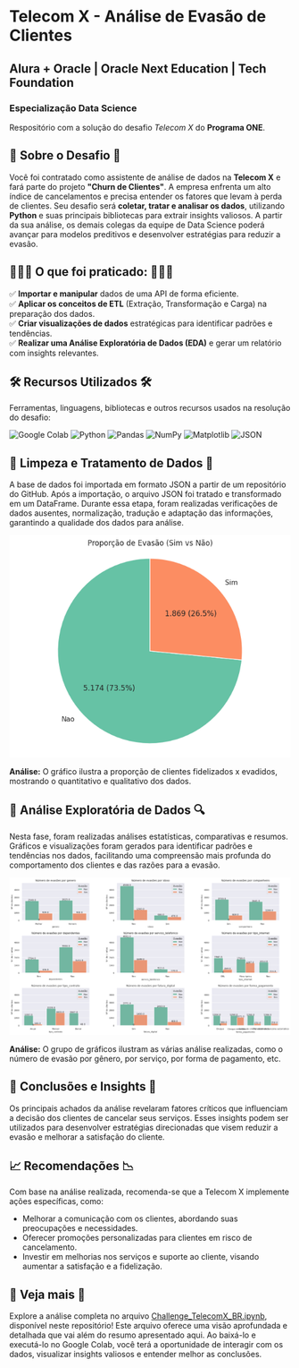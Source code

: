 # Telecom X - Análise de Evasão de Clientes
## Alura + Oracle | Oracle Next Education | Tech Foundation
### Especialização Data Science

Respositório com a solução do desafio _Telecom X_ do **Programa ONE**.

## 🎯 Sobre o Desafio 🎯
Você foi contratado como assistente de análise de dados na **Telecom X** e fará parte do projeto **"Churn de Clientes"**. A empresa enfrenta um alto índice de cancelamentos e precisa entender os fatores que levam à perda de clientes.
Seu desafio será **coletar, tratar e analisar os dados**, utilizando **Python** e suas principais bibliotecas para extrair insights valiosos. A partir da sua análise, os demais colegas da  equipe de Data Science poderá avançar para modelos preditivos e desenvolver estratégias para reduzir a evasão.

## 👨🏽‍💻 O que foi praticado: 👨🏽‍💻
✅ **Importar e manipular** dados de uma API de forma eficiente.  
✅ **Aplicar os conceitos de ETL** (Extração, Transformação e Carga) na preparação dos dados.  
✅ **Criar visualizações de dados** estratégicas para identificar padrões e tendências.  
✅ **Realizar uma Análise Exploratória de Dados (EDA)** e gerar um relatório com insights relevantes.  

## 🛠 Recursos Utilizados 🛠
Ferramentas, linguagens, bibliotecas e outros recursos usados na resolução do desafio:

![Google Colab](https://img.shields.io/badge/Google%20Colab-%23F9A825.svg?style=for-the-badge&logo=googlecolab&logoColor=white)
![Python](https://img.shields.io/badge/python-3670A0?style=for-the-badge&logo=python&logoColor=ffdd54)
![Pandas](https://img.shields.io/badge/pandas-%23150458.svg?style=for-the-badge&logo=pandas&logoColor=white)
![NumPy](https://img.shields.io/badge/numpy-%23013243.svg?style=for-the-badge&logo=numpy&logoColor=white)
![Matplotlib](https://img.shields.io/badge/Matplotlib-%23ffffff.svg?style=for-the-badge&logo=Matplotlib&logoColor=black)
![JSON](https://img.shields.io/badge/json-5E5C5C?style=for-the-badge&logo=json&logoColor=white)

## 🧹 Limpeza e Tratamento de Dados 🧹
A base de dados foi importada em formato JSON a partir de um repositório do GitHub. Após a importação, o arquivo JSON foi tratado e transformado em um DataFrame. Durante essa etapa, foram realizadas verificações de dados ausentes, normalização, tradução e adaptação das informações, garantindo a qualidade dos dados para análise.

<img src="/imgs/ProporcaoEvasao.png">

**Análise:** O gráfico ilustra a proporção de clientes fidelizados x evadidos, mostrando o quantitativo e qualitativo dos dados.

## 🔎 Análise Exploratória de Dados 🔍
Nesta fase, foram realizadas análises estatísticas, comparativas e resumos. Gráficos e visualizações foram gerados para identificar padrões e tendências nos dados, facilitando uma compreensão mais profunda do comportamento dos clientes e das razões para a evasão.

<img src="/imgs/AnaliseExploratoria.png">

**Análise:** O grupo de gráficos ilustram as várias análise realizadas, como o número de evasão por gênero, por serviço, por forma de pagamento, etc.

## 🌟 Conclusões e Insights 🌟
Os principais achados da análise revelaram fatores críticos que influenciam a decisão dos clientes de cancelar seus serviços. Esses insights podem ser utilizados para desenvolver estratégias direcionadas que visem reduzir a evasão e melhorar a satisfação do cliente.

## 📈 Recomendações 📉
Com base na análise realizada, recomenda-se que a Telecom X implemente ações específicas, como:
* Melhorar a comunicação com os clientes, abordando suas preocupações e necessidades.
* Oferecer promoções personalizadas para clientes em risco de cancelamento.
* Investir em melhorias nos serviços e suporte ao cliente, visando aumentar a satisfação e a fidelização.

## 🌟 Veja mais 🌟
Explore a análise completa no arquivo [Challenge_TelecomX_BR.ipynb](https://github.com/JoilsonMartins/challenge_telecom_x/blob/main/Challenge_TelecomX_BR.ipynb), disponível neste repositório! Este arquivo oferece uma visão aprofundada e detalhada que vai além do resumo apresentado aqui. Ao baixá-lo e executá-lo no Google Colab, você terá a oportunidade de interagir com os dados, visualizar insights valiosos e entender melhor as conclusões.

